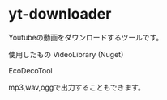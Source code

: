 # yt-downloader
Youtubeの動画をダウンロードするツールです。

使用したもの
VideoLibrary (Nuget)

EcoDecoTool 

mp3,wav,oggで出力することもできます。
